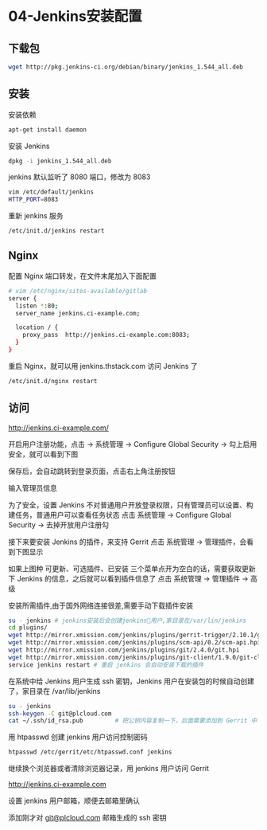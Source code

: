 # 04-Jenkins安装配置

<!-- create time: 2015-08-18 09:52:11  -->

<!-- This file is created from $MARBOO_HOME/.media/starts/default.md
本文件由 $MARBOO_HOME/.media/starts/default.md 复制而来 -->

## 下载包

```bash
wget http://pkg.jenkins-ci.org/debian/binary/jenkins_1.544_all.deb
```

## 安装

安装依赖

```bash
apt-get install daemon
```

安装 Jenkins

```bash
dpkg -i jenkins_1.544_all.deb
```

jenkins 默认监听了 8080 端口，修改为 8083

```bash
vim /etc/default/jenkins
HTTP_PORT=8083
```

重新 jenkins 服务

```bash
/etc/init.d/jenkins restart
```

## Nginx

配置 Nginx 端口转发，在文件末尾加入下面配置

```bash
# vim /etc/nginx/sites-available/gitlab
server {
  listen *:80;
  server_name jenkins.ci-example.com;

  location / {
    proxy_pass  http://jenkins.ci-example.com:8083;
  }
}
```

重启 Nginx，就可以用 jenkins.thstack.com 访问 Jenkins 了

```bash
/etc/init.d/nginx restart
```

## 访问

http://jenkins.ci-example.com/

开启用户注册功能，点击 -> 系统管理 -> Configure Global Security -> 勾上启用安全，就可以看到下图 

保存后，会自动跳转到登录页面，点击右上角注册按钮

输入管理员信息

为了安全，设置 Jenkins 不对普通用户开放登录权限，只有管理员可以设置、构建任务，普通用户可以查看任务状态 点击 系统管理 -> Configure Global Security -> 去掉开放用户注册勾

接下来要安装 Jenkins 的插件，来支持 Gerrit 点击 系统管理 -> 管理插件，会看到下图显示

如果上图种 可更新、可选插件、已安装 三个菜单点开为空白的话，需要获取更新下 Jenkins 的信息，之后就可以看到插件信息了 点击 系统管理 -> 管理插件 -> 高级

安装所需插件,由于国外网络连接很差,需要手动下载插件安装

```bash
su - jenkins # jenkins安装后会创建jenkins用户,家目录在/var/lin/jenkins
cd plugins/
wget http://mirror.xmission.com/jenkins/plugins/gerrit-trigger/2.10.1/gerrit-trigger.hpi
wget http://mirror.xmission.com/jenkins/plugins/scm-api/0.2/scm-api.hpi
wget http://mirror.xmission.com/jenkins/plugins/git/2.4.0/git.hpi
wget http://mirror.xmission.com/jenkins/plugins/git-client/1.9.0/git-client.hpi
service jenkins restart # 重启 jenkins 会自动安装下载的插件
```

在系统中给 Jenkins 用户生成 ssh 密钥，Jenkins 用户在安装包的时候自动创建了，家目录在 /var/lib/jenkins

```bash
su - jenkins
ssh-keygen -C git@plcloud.com
cat ~/.ssh/id_rsa.pub         # 把公钥内容复制一下，后面需要添加到 Gerrit 中
```

用 htpasswd 创建 jenkins 用户访问控制密码

```bash
htpasswd /etc/gerrit/etc/htpasswd.conf jenkins
```

继续换个浏览器或者清除浏览器记录，用 jenkins 用户访问 Gerrit

http://jenkins.ci-example.com

设置 jenkins 用户邮箱，顺便去邮箱里确认

添加刚才对 git@plcloud.com 邮箱生成的 ssh 密钥
